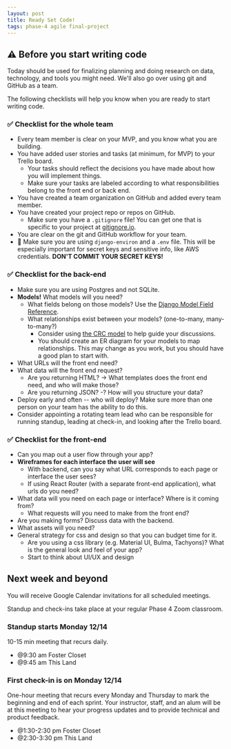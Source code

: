 ```yaml
---
layout: post
title: Ready Set Code!
tags: phase-4 agile final-project
---
```


## ⚠️ Before you start writing code

Today should be used for finalizing planning and doing research on data, technology, and tools you might need. We'll also go over using git and GitHub as a team.

The following checklists will help you know when you are ready to start writing code.

### ✅ Checklist for the whole team

- Every team member is clear on your MVP, and you know what you are building.
- You have added user stories and tasks (at minimum, for MVP) to your Trello board.
  - Your tasks should reflect the decisions you have made about how you will implement things.
  - Make sure your tasks are labeled according to what responsibilities belong to the front end or back end.
- You have created a team organization on GitHub and added every team member.
- You have created your project repo or repos on GitHub.
  - Make sure you have a `.gitignore` file! You can get one that is specific to your project at [gitignore.io](https://www.toptal.com/developers/gitignore).
- You are clear on the git and GitHub workflow for your team.
- 🚨 Make sure you are using `django-environ` and a `.env` file. This will be especially important for secret keys and sensitive info, like AWS credentials. **DON'T COMMIT YOUR SECRET KEYS!**

### ✅ Checklist for the back-end

- Make sure you are using Postgres and not SQLite.
- **Models!** What models will you need?
  - What fields belong on those models? Use the [Django Model Field Reference](https://docs.djangoproject.com/en/3.1/ref/models/fields/).
  - What relationships exist between your models? (one-to-many, many-to-many?)
    - Consider using [the CRC model](http://agilemodeling.com/artifacts/crcModel.htm) to help guide your discussions.
    - You should create an ER diagram for your models to map relationships. This may change as you work, but you should have a good plan to start with.
- What URLs will the front end need?
- What data will the front end request?
  - Are you returning HTML? -> What templates does the front end need, and who will make those?
  - Are you returning JSON? -? How will you structure your data?
- Deploy early and often -- who will deploy? Make sure more than one person on your team has the ability to do this.
- Consider appointing a rotating team lead who can be responsible for running standup, leading at check-in, and looking after the Trello board.

### ✅ Checklist for the front-end

- Can you map out a user flow through your app?
- **Wireframes for each interface the user will see**
  - With backend, can you say what URL corresponds to each page or interface the user sees?
  - If using React Router (with a separate front-end application), what urls do you need?
- What data will you need on each page or interface? Where is it coming from?
  - What requests will you need to make from the front end?
- Are you making forms? Discuss data with the backend.
- What assets will you need?
- General strategy for css and design so that you can budget time for it.
  - Are you using a css library (e.g. Material UI, Bulma, Tachyons)? What is the general look and feel of your app?
  - Start to think about UI/UX and design

## Next week and beyond

You will receive Google Calendar invitations for all scheduled meetings.

Standup and check-ins take place at your regular Phase 4 Zoom classroom.

### Standup starts Monday 12/14

10-15 min meeting that recurs daily.

- @9:30 am Foster Closet
- @9:45 am This Land

### First check-in is on Monday 12/14

One-hour meeting that recurs every Monday and Thursday to mark the beginning and end of each sprint. Your instructor, staff, and an alum will be at this meeting to hear your progress updates and to provide technical and product feedback.

- @1:30-2:30 pm Foster Closet
- @2:30-3:30 pm This Land
